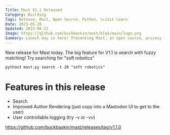 ```yaml
---
Title: Mast V1.1 Released
Category: Building
Tags: Release, Mast, Open Source, Python, scikit-learn
Date: 2023-05-28
Updated: 2023-06-21
Image: https://github.com/buckbaskin/mast/blob/main/logo.png
Summary: Launch day is here! Presenting Mast, an open source, privacy first recommender and discovery tool for Mastodon
---
```


New release for Mast today. The big feature for V1.1 is search with fuzzy
matching! Try searching for "soft robotics"

    python3 mast.py search -t 20 "soft robotics"

# Features in this release
- Search
- Improved Author Rendering (just copy into a Mastodon UI to get to the user)
- User controllable logging (try -v or -vv)

https://github.com/buckbaskin/mast/releases/tag/v1.1.0
